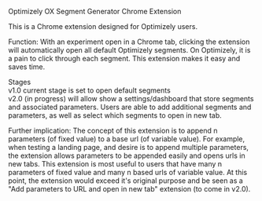 Optimizely OX Segment Generator Chrome Extension

This is a Chrome extension designed for Optimizely users.

Function: With an experiment open in a Chrome tab, clicking the extension will automatically open all default Optimizely segments. On Optimizely, it is a pain to click through each segment. This extension makes it easy and saves time.

Stages
<br>v1.0 current stage is set to open default segments
<br>v2.0 (in progress) will allow show a settings/dashboard that store segments and associated parameters. Users are able to add additional segments and parameters, as well as select which segments to open in new tab.

Further implication: The concept of this extension is to append n parameters (of fixed value) to a base url (of variable value). For example, when testing a landing page, and desire is to append multiple parameters, the extension allows parameters to be appended easily and opens urls in new tabs. This extension is most useful to users that have many n parameters of fixed value and many n based urls of variable value. At this point, the extension would exceed it's original purpose and be seen as a "Add parameters to URL and open in new tab" extension (to come in v2.0).
